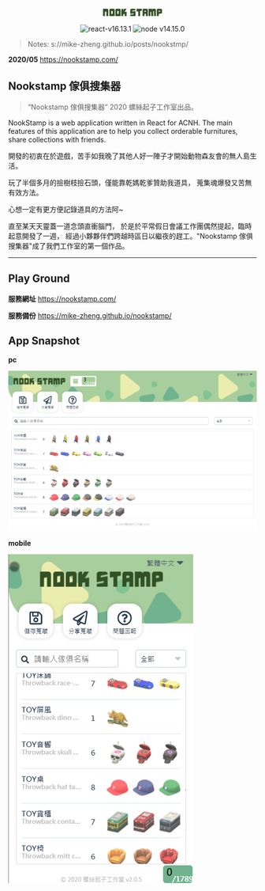 <p align="center">
<a href="https://mike-zheng.github.io/posts/nookstmp/" target="_blank" rel="noopener noreferrer">
<p align="center"><img width="120" src="./logo.png" alt="Nookstamp 傢俱搜集器"></p>
</a>
</p>

<p align="center">
  <img src="https://img.shields.io/badge/react-v16.13.1-blue" alt="react-v16.13.1">
   <img src="https://img.shields.io/badge/node-v14.15.0-red" alt="node v14.15.0">
</p>


> Notes:  s://mike-zheng.github.io/posts/nookstmp/

**2020/05** https://nookstamp.com/

## Nookstamp 傢俱搜集器

> “Nookstamp 傢俱搜集器” 2020 螺絲起子工作室出品。

NookStamp is a web application written in React for ACNH. The main features of this application are to help you collect orderable furnitures, share collections with friends.


開發的初衷在於遊戲，苦手如我晚了其他人好一陣子才開始動物森友會的無人島生活。

玩了半個多月的撿樹枝撿石頭，僅能靠乾媽乾爹贊助我道具， 蒐集魂爆發又苦無有效方法。

心想一定有更方便記錄道具的方法阿~

直至某天天靈蓋一道念頭直衝腦門， 於是於平常假日會議工作團偶然提起，臨時起意開發了一週， 經過小夥夥伴們跨越時區日以繼夜的趕工。"Nookstamp 傢俱搜集器"成了我們工作室的第一個作品。



--------------------------------------

## Play Ground
**服務網址**  https://nookstamp.com/

**服務備份** https://mike-zheng.github.io/nookstamp/


## App Snapshot

**pc** 

![app screen](app.png)


**mobile** 

![mobile screen](mobile.png)
